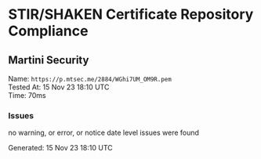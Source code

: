 # STIR/SHAKEN Certificate Repository Compliance

## Martini Security

Name: `https://p.mtsec.me/2884/WGhi7UM_OM9R.pem`\
Tested At: 15 Nov 23 18:10 UTC\
Time: 70ms

### Issues

no warning, or error, or notice date level issues were found

Generated: 15 Nov 23 18:10 UTC